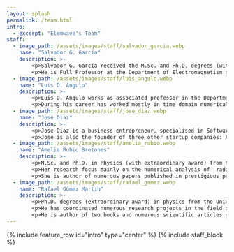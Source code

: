 ```yaml
---
layout: splash
permalink: /team.html
intro:
  - excerpt: "Elemwave's Team"
staff:
  - image_path: /assets/images/staff/salvador_garcia.webp
    name: "Salvador G. García"
    description: >-
        <p>Salvador G. García received the M.Sc. and Ph.D. degrees (with extraordinary award) in physics from the University of Granada, Granada, Spain, in 1989 and 1994, respectively.</p>
        <p>He is Full Professor at the Department of Electromagnetism and Matter Physics, University of Granada. He has published over 90 refereed journal articles and book chapters and leaded several national and international projects. His current research interests include computational electromagnetics, electromagnetic compatibility, RCS and antenna design.</p>
  - image_path: /assets/images/staff/luis_angulo.webp
    name: "Luis D. Angulo"
    description: >-
        <p>Luis D. Angulo works as associated professor in the Department of Electromagnetics and State Matter Physics, at the University of Granada (Spain). He graduated in Physics in 2007 and obtained his PhD in 2014 with a dissertation title Time Domain Discontinuous Galerkin for Maxwell’s Equations. In 2015 he also graduated in Electronics Engineering.</p>
        <p>During his career has worked mostly in time domain numerical methods applied to electromagnetism, especially discontinuous Galerkin time domain (DGTD) and finite differences in time domain (FDTD). He is one of the main developers of Semba, a software tool designed to perform time domain simulations specifically tailored for electromagnetic compatibility problems.  Others of his research interest include the development of meshers suitable to be used with state-of-the-art numerical solvers.</p>
  - image_path: /assets/images/staff/jose_diaz.webp   
    name: "Jose Diaz"
    description: >-
        <p>Jose Diaz is a business entrepreneur, specialised in Software development and Data processing. He graduated from University of London in 2013 and obtained his MSc in Computer Science. Jose has a broad knowledge of IT and Business topics, and holds several industry certifications including SCRUM Master, ITILv3, PRINCE2 and Symfony 5.</p>
        <p>Jose is also the founder of three other startup companies: Aircury, Smartgrade and Carousel Learning.</p>
  - image_path: /assets/images/staff/amelia_rubio.webp   
    name: "Amelia Rubio Bretones"
    description: >-
        <p>M.Sc. and Ph.D. in Physics (with extraordinary award) from the University of Granada, Spain, in 1984 and 1988, respectively. Full Professor at the Department of Electromagnetism and Matter Physics, University of Granada since 2000, currently teaching Electromagnetism and Electrodynamics.</p>
        <p>Her research focus mainly on the numerical analysis of  radiation and propagation of electromagnetic waves with applications in areas such as antenna design, radar, electromagnetic compatibility, biological effects of electromagnetic fields, etc. She has developed and coordinated numerous research projects financed by Spain national R&D plan, Junta de Andalucía (Spain) or foreign organizations. Part of her research has been carried out in foreign universities such as the Technological Universities of Delft and Eindhoven (The Netherlands), and the Pennsylvania State University (United States where she has made several long-term research stays. She received the "Young Scientists" award from the International Union of Radio Science in 1993 and 1995 and was awarded the SUMMA Foundation research grant (Unite State) in 1997.</p>
        <p>She is author of numerous papers published in prestigious peer reviewed international magazines and conferences.</p>
  - image_path: /assets/images/staff/rafael_gomez.webp   
    name: "Rafael Gómez Martín"
    description: >-
        <p>Ph.D. degrees (extraordinary award) in physics from the University of Granada (Spain) in 1974. Head of the Electromagnetic Group at Granada University (Spain) from 1985- 2001. Emeritus Professor at the Department of Electromagnetism and Matter Physics since 2016.</p>
        <p>He has coordinated numerous research projects in the field of applied electromagnetic funded by many national and international agencies and by industry. His research interest include electromagnetic wave propagation and radiation, ground penetrating radar, antennas, electromagnetic compatibility, numerical techniques for electromagnetic problems and other topics in electromagnetic wave theory.</p>
        <p>He is author of two books and numerous scientific articles published in peer reviewed international journals.</p>
---
```


{% include feature_row id="intro" type="center" %}
{% include staff_block %}
